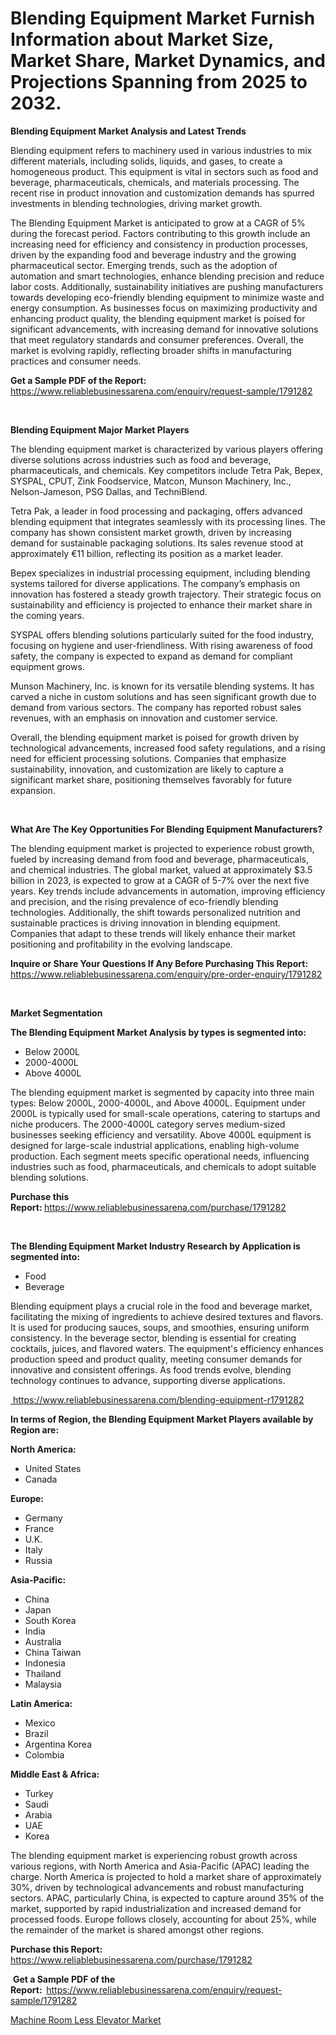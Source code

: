 <p><h1>Blending Equipment Market Furnish Information about Market Size, Market Share, Market Dynamics, and Projections Spanning from 2025 to 2032.</h1></p><p><strong>Blending Equipment Market Analysis and Latest Trends</strong></p>
<p><p>Blending equipment refers to machinery used in various industries to mix different materials, including solids, liquids, and gases, to create a homogeneous product. This equipment is vital in sectors such as food and beverage, pharmaceuticals, chemicals, and materials processing. The recent rise in product innovation and customization demands has spurred investments in blending technologies, driving market growth.</p><p>The Blending Equipment Market is anticipated to grow at a CAGR of 5% during the forecast period. Factors contributing to this growth include an increasing need for efficiency and consistency in production processes, driven by the expanding food and beverage industry and the growing pharmaceutical sector. Emerging trends, such as the adoption of automation and smart technologies, enhance blending precision and reduce labor costs. Additionally, sustainability initiatives are pushing manufacturers towards developing eco-friendly blending equipment to minimize waste and energy consumption. As businesses focus on maximizing productivity and enhancing product quality, the blending equipment market is poised for significant advancements, with increasing demand for innovative solutions that meet regulatory standards and consumer preferences. Overall, the market is evolving rapidly, reflecting broader shifts in manufacturing practices and consumer needs.</p></p>
<p><strong>Get a Sample PDF of the Report:&nbsp;</strong> <a href="https://www.reliablebusinessarena.com/enquiry/request-sample/1791282?utm_campaign=2324&utm_medium=2&utm_source=Github&utm_content=ia&utm_term=18022025&utm_id=blending-equipment">https://www.reliablebusinessarena.com/enquiry/request-sample/1791282</a></p>
<p>&nbsp;</p>
<p><strong>Blending Equipment Major Market Players</strong></p>
<p><p>The blending equipment market is characterized by various players offering diverse solutions across industries such as food and beverage, pharmaceuticals, and chemicals. Key competitors include Tetra Pak, Bepex, SYSPAL, CPUT, Zink Foodservice, Matcon, Munson Machinery, Inc., Nelson-Jameson, PSG Dallas, and TechniBlend.</p><p>Tetra Pak, a leader in food processing and packaging, offers advanced blending equipment that integrates seamlessly with its processing lines. The company has shown consistent market growth, driven by increasing demand for sustainable packaging solutions. Its sales revenue stood at approximately €11 billion, reflecting its position as a market leader.</p><p>Bepex specializes in industrial processing equipment, including blending systems tailored for diverse applications. The company’s emphasis on innovation has fostered a steady growth trajectory. Their strategic focus on sustainability and efficiency is projected to enhance their market share in the coming years.</p><p>SYSPAL offers blending solutions particularly suited for the food industry, focusing on hygiene and user-friendliness. With rising awareness of food safety, the company is expected to expand as demand for compliant equipment grows.</p><p>Munson Machinery, Inc. is known for its versatile blending systems. It has carved a niche in custom solutions and has seen significant growth due to demand from various sectors. The company has reported robust sales revenues, with an emphasis on innovation and customer service.</p><p>Overall, the blending equipment market is poised for growth driven by technological advancements, increased food safety regulations, and a rising need for efficient processing solutions. Companies that emphasize sustainability, innovation, and customization are likely to capture a significant market share, positioning themselves favorably for future expansion.</p></p>
<p>&nbsp;</p>
<p><strong>What Are The Key Opportunities For Blending Equipment Manufacturers?</strong></p>
<p><p>The blending equipment market is projected to experience robust growth, fueled by increasing demand from food and beverage, pharmaceuticals, and chemical industries. The global market, valued at approximately $3.5 billion in 2023, is expected to grow at a CAGR of 5-7% over the next five years. Key trends include advancements in automation, improving efficiency and precision, and the rising prevalence of eco-friendly blending technologies. Additionally, the shift towards personalized nutrition and sustainable practices is driving innovation in blending equipment. Companies that adapt to these trends will likely enhance their market positioning and profitability in the evolving landscape.</p></p>
<p><strong>Inquire or Share Your Questions If Any Before Purchasing This Report:</strong> <a href="https://www.reliablebusinessarena.com/enquiry/pre-order-enquiry/1791282?utm_campaign=2324&utm_medium=2&utm_source=Github&utm_content=ia&utm_term=18022025&utm_id=blending-equipment">https://www.reliablebusinessarena.com/enquiry/pre-order-enquiry/1791282</a></p>
<p>&nbsp;</p>
<p><strong>Market Segmentation</strong></p>
<p><strong>The Blending Equipment Market Analysis by types is segmented into:</strong></p>
<p><ul><li>Below 2000L</li><li>2000-4000L</li><li>Above 4000L</li></ul></p>
<p><p>The blending equipment market is segmented by capacity into three main types: Below 2000L, 2000-4000L, and Above 4000L. Equipment under 2000L is typically used for small-scale operations, catering to startups and niche producers. The 2000-4000L category serves medium-sized businesses seeking efficiency and versatility. Above 4000L equipment is designed for large-scale industrial applications, enabling high-volume production. Each segment meets specific operational needs, influencing industries such as food, pharmaceuticals, and chemicals to adopt suitable blending solutions.</p></p>
<p><strong>Purchase this Report:&nbsp;</strong><a href="https://www.reliablebusinessarena.com/purchase/1791282?utm_campaign=2324&utm_medium=2&utm_source=Github&utm_content=ia&utm_term=18022025&utm_id=blending-equipment">https://www.reliablebusinessarena.com/purchase/1791282</a></p>
<p>&nbsp;</p>
<p><strong>The Blending Equipment Market Industry Research by Application is segmented into:</strong></p>
<p><ul><li>Food</li><li>Beverage</li></ul></p>
<p><p>Blending equipment plays a crucial role in the food and beverage market, facilitating the mixing of ingredients to achieve desired textures and flavors. It is used for producing sauces, soups, and smoothies, ensuring uniform consistency. In the beverage sector, blending is essential for creating cocktails, juices, and flavored waters. The equipment's efficiency enhances production speed and product quality, meeting consumer demands for innovative and consistent offerings. As food trends evolve, blending technology continues to advance, supporting diverse applications.</p></p>
<p><a href="https://www.reliablebusinessarena.com/blending-equipment-r1791282?utm_campaign=2324&utm_medium=2&utm_source=Github&utm_content=ia&utm_term=18022025&utm_id=blending-equipment">&nbsp;https://www.reliablebusinessarena.com/blending-equipment-r1791282</a></p>
<p><strong>In terms of Region, the Blending Equipment Market Players available by Region are:</strong></p>
<p>
    <p> <strong> North America: </strong>
        <ul>
            <li>United States</li>
            <li>Canada</li>
        </ul>
        </p> 
    <p> <strong> Europe: </strong>
        <ul>
            <li>Germany</li>
            <li>France</li>
            <li>U.K.</li>
            <li>Italy</li>
            <li>Russia</li>
        </ul>
        </p> 
    <p> <strong> Asia-Pacific: </strong>
        <ul>
            <li>China</li>
            <li>Japan</li>
            <li>South Korea</li>
            <li>India</li>
            <li>Australia</li>
            <li>China Taiwan</li>
            <li>Indonesia</li>
            <li>Thailand</li>
            <li>Malaysia</li>
        </ul>
        </p> 
    <p> <strong> Latin America: </strong>
        <ul>
            <li>Mexico</li>
            <li>Brazil</li>
            <li>Argentina Korea</li>
            <li>Colombia</li>
        </ul>
        </p> 
    <p> <strong> Middle East & Africa: </strong>
        <ul>
            <li>Turkey</li>
            <li>Saudi</li>
            <li>Arabia</li>
            <li>UAE</li>
            <li>Korea</li>
        </ul>
    </p>
    </p>
<p><p>The blending equipment market is experiencing robust growth across various regions, with North America and Asia-Pacific (APAC) leading the charge. North America is projected to hold a market share of approximately 30%, driven by technological advancements and robust manufacturing sectors. APAC, particularly China, is expected to capture around 35% of the market, supported by rapid industrialization and increased demand for processed foods. Europe follows closely, accounting for about 25%, while the remainder of the market is shared amongst other regions.</p></p>
<p><strong>Purchase this Report: </strong><a href="https://www.reliablebusinessarena.com/purchase/1791282?utm_campaign=2324&utm_medium=2&utm_source=Github&utm_content=ia&utm_term=18022025&utm_id=blending-equipment">https://www.reliablebusinessarena.com/purchase/1791282</a></p>
<p>&nbsp;<strong>Get a Sample PDF of the Report:&nbsp;&nbsp;</strong><a href="https://www.reliablebusinessarena.com/enquiry/request-sample/1791282?utm_campaign=2324&utm_medium=2&utm_source=Github&utm_content=ia&utm_term=18022025&utm_id=blending-equipment">https://www.reliablebusinessarena.com/enquiry/request-sample/1791282</a></p>
<p><strong></strong></p>
<p><p><a href="https://github.com/janraimondo83/Market-Research-Report-List-1/blob/main/machine-room-less-elevator-market.md?utm_campaign=2324&utm_medium=2&utm_source=Github&utm_content=ia&utm_term=18022025&utm_id=blending-equipment">Machine Room Less Elevator Market</a></p></p>